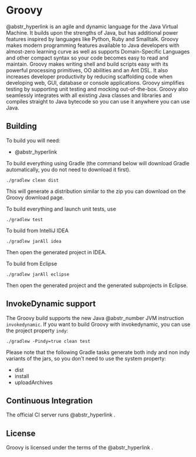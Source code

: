 # ﻿Groovy

@abstr_hyperlink is an agile and dynamic language for the Java Virtual Machine. It builds upon the strengths of Java, but has additional power features inspired by languages like Python, Ruby and Smalltalk. Groovy makes modern programming features available to Java developers with almost-zero learning curve as well as supports Domain-Specific Languages and other compact syntax so your code becomes easy to read and maintain. Groovy makes writing shell and build scripts easy with its powerful processing primitives, OO abilities and an Ant DSL. It also increases developer productivity by reducing scaffolding code when developing web, GUI, database or console applications. Groovy simplifies testing by supporting unit testing and mocking out-of-the-box. Groovy also seamlessly integrates with all existing Java classes and libraries and compiles straight to Java bytecode so you can use it anywhere you can use Java.

## Building

To build you will need:

  * @abstr_hyperlink 



To build everything using Gradle (the command below will download Gradle automatically, you do not need to download it first).
    
    
    ./gradlew clean dist
    

This will generate a distribution similar to the zip you can download on the Groovy download page.

To build everything and launch unit tests, use
    
    
    ./gradlew test
    

To build from IntelliJ IDEA
    
    
    ./gradlew jarAll idea
    

Then open the generated project in IDEA.

To build from Eclipse
    
    
    ./gradlew jarAll eclipse
    

Then open the generated project and the generated subprojects in Eclipse.

## InvokeDynamic support

The Groovy build supports the new Java @abstr_number JVM instruction `invokedynamic`. If you want to build Groovy with invokedynamic, you can use the project property `indy`:
    
    
    ./gradlew -Pindy=true clean test
    

Please note that the following Gradle tasks generate both indy and non indy variants of the jars, so you don't need to use the system property:

  * dist
  * install
  * uploadArchives



## Continuous Integration

The official CI server runs @abstr_hyperlink .

## License

Groovy is licensed under the terms of the @abstr_hyperlink .

